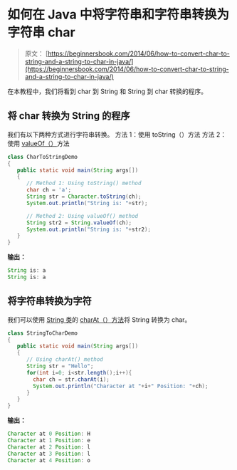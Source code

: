 # 如何在 Java 中将字符串和字符串转换为字符串 char

> 原文： [https://beginnersbook.com/2014/06/how-to-convert-char-to-string-and-a-string-to-char-in-java/](https://beginnersbook.com/2014/06/how-to-convert-char-to-string-and-a-string-to-char-in-java/)

在本教程中，我们将看到 char 到 String 和 String 到 char 转换的程序。

## 将 char 转换为 String 的程序

我们有以下两种方式进行字符串转换。
方法 1：使用 toString（）方法
方法 2：使用 [valueOf（）](https://beginnersbook.com/2013/12/java-string-copyvalueof-method-example/ "Java – String copyValueOf() Method example")方法

```java
class CharToStringDemo
{
   public static void main(String args[])
   {
      // Method 1: Using toString() method
      char ch = 'a';
      String str = Character.toString(ch);
      System.out.println("String is: "+str);

      // Method 2: Using valueOf() method
      String str2 = String.valueOf(ch);
      System.out.println("String is: "+str2);
   }
}
```

**输出：**

```java
String is: a
String is: a
```

## 将字符串转换为字符

我们可以使用 [String 类](https://beginnersbook.com/2013/12/java-strings/ "Java – String Class and its methods")的 [charAt（）方法](https://beginnersbook.com/2013/12/java-string-charat-method-example/ "Java – String charAt() Method example")将 String 转换为 char。

```java
class StringToCharDemo
{
   public static void main(String args[])
   {
      // Using charAt() method
      String str = "Hello";
      for(int i=0; i<str.length();i++){
        char ch = str.charAt(i);
        System.out.println("Character at "+i+" Position: "+ch);
      } 
   }
}
```

**输出：**

```java
Character at 0 Position: H
Character at 1 Position: e
Character at 2 Position: l
Character at 3 Position: l
Character at 4 Position: o
```